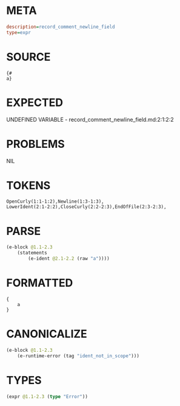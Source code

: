 # META
~~~ini
description=record_comment_newline_field
type=expr
~~~
# SOURCE
~~~roc
{#
a}
~~~
# EXPECTED
UNDEFINED VARIABLE - record_comment_newline_field.md:2:1:2:2
# PROBLEMS
NIL
# TOKENS
~~~zig
OpenCurly(1:1-1:2),Newline(1:3-1:3),
LowerIdent(2:1-2:2),CloseCurly(2:2-2:3),EndOfFile(2:3-2:3),
~~~
# PARSE
~~~clojure
(e-block @1.1-2.3
	(statements
		(e-ident @2.1-2.2 (raw "a"))))
~~~
# FORMATTED
~~~roc
{
	a
}
~~~
# CANONICALIZE
~~~clojure
(e-block @1.1-2.3
	(e-runtime-error (tag "ident_not_in_scope")))
~~~
# TYPES
~~~clojure
(expr @1.1-2.3 (type "Error"))
~~~
